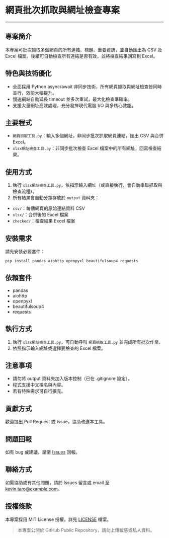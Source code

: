 # 網頁批次抓取與網址檢查專案

---

## 專案簡介

本專案可批次抓取多個網頁的所有連結、標題、重要資訊，並自動匯出為 CSV 及 Excel 檔案。後續可自動檢查所有連結是否有效，並將檢查結果回寫到 Excel。

## 特色與技術優化

-   全面採用 Python async/await 非同步技術，所有網頁抓取與網址檢查皆同時並行，效能大幅提升。
-   慢速網站自動延長 timeout 並多次重試，最大化檢查準確率。
-   支援大量網址高效處理，充分發揮現代電腦 I/O 與多核心效能。

## 主要程式

-   `網頁抓取工具.py`：輸入多個網址，非同步批次抓取網頁連結，匯出 CSV 與合併 Excel。
-   `xlsx網址檢查工具.py`：非同步批次檢查 Excel 檔案中的所有網址，回寫檢查結果。

## 使用方式

1. 執行 `xlsx網址檢查工具.py`，依指示輸入網址（或直接執行，會自動串聯抓取與檢查流程）。
2. 所有結果會自動分類存放於 `output` 資料夾：

-   `csv/`：每個網頁的原始連結資料 CSV
-   `xlsx/`：合併後的 Excel 檔案
-   `checked/`：檢查結果 Excel 檔案

## 安裝需求

請先安裝必要套件：

```bash
pip install pandas aiohttp openpyxl beautifulsoup4 requests
```

## 依賴套件

-   pandas
-   aiohttp
-   openpyxl
-   beautifulsoup4
-   requests

## 執行方式

1. 執行 `xlsx網址檢查工具.py`，可自動呼叫 `網頁抓取工具.py` 並完成所有批次作業。
2. 依照指示輸入網址或選擇要檢查的 Excel 檔案。

## 注意事項

-   請勿將 output 資料夾加入版本控制（已在 .gitignore 設定）。
-   程式支援中文檔名與內容。
-   若有特殊需求可自行擴充。

## 貢獻方式

歡迎提出 Pull Request 或 Issue，協助改進本工具。

## 問題回報

如有 bug 或建議，請至 [Issues](https://github.com/KevinTaro/web-link-batch-checker/issues) 回報。

## 聯絡方式

如需協助或有其他問題，請於 Issues 留言或 email 至 kevin.taro@example.com。

## 授權條款

本專案採用 MIT License 授權。詳見 [LICENSE](LICENSE) 檔案。

> 本專案公開於 GitHub Public Repository，請勿上傳敏感或私人資料。
